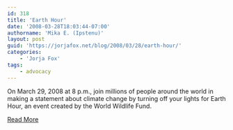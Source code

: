 ```yaml
---
id: 318
title: 'Earth Hour'
date: '2008-03-28T18:03:44-07:00'
authorname: 'Mika E. (Ipstenu)'
layout: post
guid: 'https://jorjafox.net/blog/2008/03/28/earth-hour/'
categories:
    - 'Jorja Fox'
tags:
    - advocacy
---
```


On March 29, 2008 at 8 p.m., join millions of people around the world in making a statement about climate change by turning off your lights for Earth Hour, an event created by the World Wildlife Fund.

[Read More](http://www.earthhour.org)
